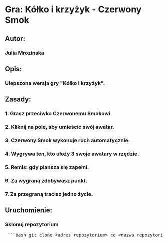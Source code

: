 # Gra: Kółko i krzyżyk - Czerwony Smok
## Autor: 
### Julia Mrozińska
## Opis: 
### Ulepszona wersja gry "Kółko i krzyżyk".
## Zasady:
 ### 1. Grasz przeciwko Czerwonemu Smokowi. 
 ### 2. Kliknij na pole, aby umieścić swój awatar.
 ### 3. Czerwony Smok wykonuje ruch automatycznie.
 ### 4. Wygrywa ten, kto ułoży 3 swoje awatary w rzędzie.
 ### 5. Remis: gdy plansza się zapełni.
 ### 6. Za wygraną zdobywasz punkt.
 ### 7. Za przegraną tracisz jedno życie.
## Uruchomienie: 
### Sklonuj repozytorium
<pre> ```bash git clone &lt;adres repozytorium&gt; cd &lt;nazwa repozytorium&gt; ``` </pre>


